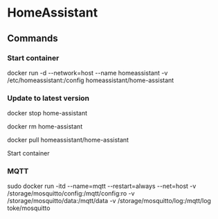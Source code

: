 # HomeAssistant

## Commands

### Start container
  docker run -d --network=host --name homeassistant -v /etc/homeassistant:/config homeassistant/home-assistant

### Update to latest version
  docker stop home-assistant

  docker rm home-assistant

  docker pull homeassistant/home-assistant

  Start container

### MQTT
  sudo docker run -itd --name=mqtt --restart=always --net=host -v /storage/mosquitto/config:/mqtt/config:ro -v /storage/mosquitto/data:/mqtt/data -v /storage/mosquitto/log:/mqtt/log toke/mosquitto
